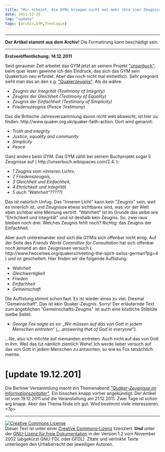 ```yaml
---
title: "Mir scheint, die GYMs kriegen nicht mal mehr ihre vier Zeugnisse zusammen. [update 19.12.201]"
date: 2011-12-20
log: "update"
tags: [archiv,GYM,Theologie]
---
```

<hr><b>Der Artikel stammt aus dem Archiv!</b> Die Formatirung kann beschädigt sein.<hr>
<b>Erstveröffentlichung: 14.12.2011</b>

<p>Seid geraumer Zeit arbeitet das GYM jetzt an seinem Projekt <a href="http://unserbuch.wikispaces.com/"><i>"unserbuch"</i></a>. beim quer lesen gewinne ich den Eindruck, das sich das GYM sein Quakertum neu erfindet. Aber das noch nicht mal einheitlich. Sehr pregnant sieht man das an den s.g. <a href="http://de.wikipedia.org/wiki/Qu%C3%A4kerzeugnis">"Quakerzeugnis"</a>. Als da währe:</p>
<!--break-->
<ul>
<li><i>Zeugnis der Integrität (Testimony of Integrity)</i></li>
<li><i>Zeugnis der  Gleichheit (Testimony of Equality)</i></li>
<li><i>Zeugnis der Einfachheit (Testimony of Simplicity)</i></li>
<li><i>Friedenszeugnis (Peace Testimony)</i></li>
</ul>

<p>Das die Britische Jahresversammlung davon nicht weit abweicht, ist hier zu finden: http://www.quaker.org.uk/quaker-faith-action. Dort wird genannt:

<ul>
<li><i>Truth and integrity</i></li>
<li><i>Justice, equality and community</i></li>
<li><i>Simplicity</i></li>
<li><i>Peace</i></li>
</ul>
</p>

<p>Ganz anders beim GYM. Das GYM zählt bei seinem Buchprojekt sogar 5 Zeugnisse auf ( http://unserbuch.wikispaces.com/2.4. ):

<ul>
<li><i>1 Zeugnis vom »Inneren Licht«,</i></li>
<li><i>2 Friedenszeugnis,</i></li>
<li><i>3 Gleichheit und Einfachheit,</i></li>
<li><i>4 Ehrlichkeit und Integrität</i></li>
<li><i>5 auch "Wahrheit"?????)</i></li>
</ul>

Das ist natürlich Unfug. Das "Inneren Licht" kann kein "Zeugnis" sein, weil es innerlich ist, und Zeugnisse etwas sichtbares sind, was vor der Welt eben sichtbar eine Meinung vertritt. "Wahrheit" ist im Grunde das selbe wie "Ehrlichkeit und Integrität" und ist deshalb kein Zeugnis. So, zwei raus bleiben noch drei. Welches Zeugnis fehlt noch? Richtig: das Zeugnis der Einfachheit.
</p>

<p>Aber auch untereinander sind sich die GYMis sich offenbar nicht einig. Auf der Seite des <i>Friends World Committee for Consultation</i> hat sich offenbar noch jemand an den Zeugnissen versuch ( http://www.fwccemes.org/quakers/meeting-the-spirit-swiss-german?pg=4 ) und ist gescheitert. Hier finden wir die folgende Auflistung:

<ul>
<li><i>Wahrheit</i></li>
<li><i>Gleichwertigkeit</i></li>
<li><i>Frieden</i></li>
<li><i>Einfachheit</i></li>
<li><i>Gemeinschaft</i></li>
</ul>

Die Auflistung stimmt schon fast. Es ist wieder eines zu viel. Diesmal "Gemeinschaft". Das ist kein Quaker-Zeugnis. Sorry! Der erläuternde Text zum angeblichen "Gemeinschafts-Zeugnis" ist auch eine köstliche Stilblüte (selbe Seite):

<ul>
<li><i>George Fox sagte es so: „Wir müssen auf das von Gott in jedem Menschen eintreten“ („..answering that of God in everyone“). </i></li>
</ul>

...Ne, also ich möchte auf niemanden eintreten. Auch nicht auf das von Gott in ihm. Weil das tut nämlich ziemlich Wehe! Ich werde lieber versuch auf das von Gott in jedem Menschen zu antworten, so wie es Fox tatsächlich meinte.

<h1>[update 19.12.201]</h1>
<p>Die Berliner Versammlung macht ein Themenabend <i><a href="http://quaekerberlin.wordpress.com/2011/12/19/quaker-zeugnisse-im-informationszeitalter/">"Quäker-Zeugnisse im Informationszeitalter"</a></i>. Ein bisschen knapp vorher angekündigt. Der Artikel ist vom 19.12.2011 und die Veranstaltung am 21.12.2011. Zwei Tage ist schon arg knapp. Aber das Thema finde ich gut. Wird bestimmt viele interessieren.<7p>

<hr />
<p><a href="http://creativecommons.org/licenses/by-sa/3.0/de/" rel="license"><img src="http://i.creativecommons.org/l/by-sa/3.0/de/88x31.png" style="border-width: 0pt;" alt="Creative Commons License" /></a><br />
Dieser <span rel="dc:type" href="http://purl.org/dc/dcmitype/Text" xmlns:dc="http://purl.org/dc/elements/1.1/">Text</span> ist unter einer <a href="http://creativecommons.org/licenses/by-sa/3.0/de/" rel="license">Creative Commons-Lizenz</a> lizenziert. <b>Und</b> unter der <a href="http://de.wikipedia.org/wiki/GFDL">GNU-Lizenz f&uuml;r freie Dokumentation</a> in der Version 1.2 vom November 2002 (abgek&uuml;rzt GNU-FDL oder GFDL). Zitate und verlinkte Texte unterliegen den Urheberrecht der jeweiligen Autoren.</p>


